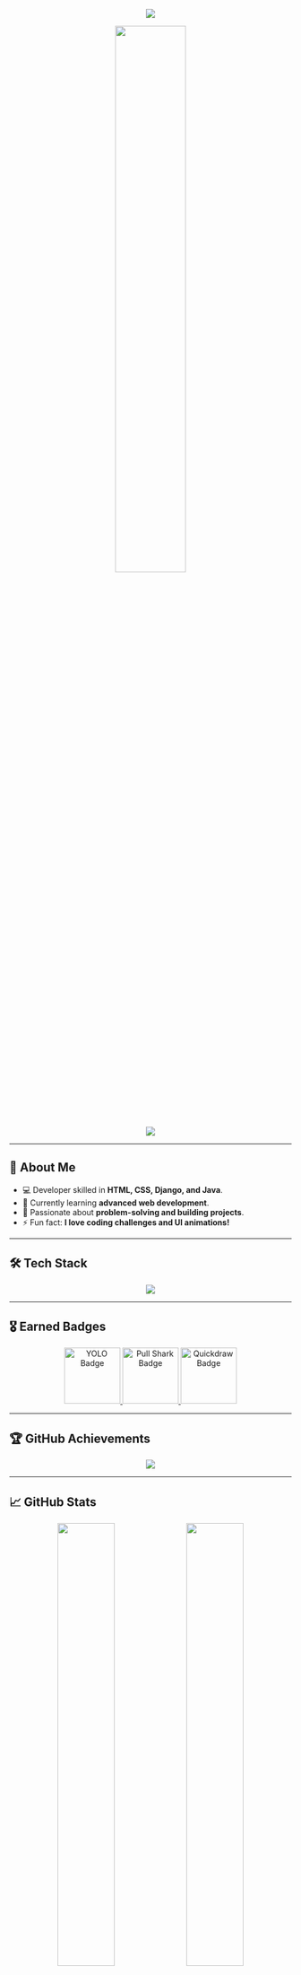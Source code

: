 <!-- Banner Image -->
<p align="center">
  <img src="https://capsule-render.vercel.app/api?type=waving&color=gradient&height=200&section=header&text=Hi%20there!%20I'm%20Rishika%20Panth,%20a%20Web%20Developer&fontSize=30&fontColor=fff&animation=fadeIn" />
</p>

<p align="center">
  <img src="https://media.giphy.com/media/LMcB8XospGZO8UQq87/giphy.gif" width="50%">
</p>

<p align="center">
  <img src="https://readme-typing-svg.herokuapp.com?font=Fira+Code&weight=600&size=22&pause=1000&color=FFA500&center=true&width=600&lines=Full-Stack+Developer;Passionate+about+Coding;Java+%7C+Django+%7C+Web+Development" />
</p>

---

## 🚀 About Me  
- 💻 Developer skilled in **HTML, CSS, Django, and Java**.  
- 🌱 Currently learning **advanced web development**.  
- 🎯 Passionate about **problem-solving and building projects**.  
- ⚡ Fun fact: **I love coding challenges and UI animations!**  

---

## 🛠️ Tech Stack  
<p align="center">
  <img src="https://skillicons.dev/icons?i=html,css,js,java,django,git,github" />
</p>

---

## 🎖 Earned Badges  
<p align="center">
  <a href="https://github.com/users/RishikaPanth/achievements/yolo">
    <img src="https://github.githubassets.com/images/modules/profile/achievements/yolo-default.png" width="100" alt="YOLO Badge">
  </a>
  <a href="https://github.com/users/RishikaPanth/achievements/pull-shark">
    <img src="https://github.githubassets.com/images/modules/profile/achievements/pull-shark-default.png" width="100" alt="Pull Shark Badge">
  </a>
  <a href="https://github.com/users/RishikaPanth/achievements/quickdraw">
    <img src="https://github.githubassets.com/images/modules/profile/achievements/quickdraw-default.png" width="100" alt="Quickdraw Badge">
  </a>
</p>

---

## 🏆 GitHub Achievements  
<p align="center">
  <img src="https://github-profile-trophy.vercel.app/?username=RishikaPanth&theme=radical&no-frame=true&margin-w=15&row=1" />
</p>

---

## 📈 GitHub Stats  
<p align="center">
  <img src="https://github-readme-stats.vercel.app/api?username=RishikaPanth&show_icons=true&theme=radical" width="45%" />
  <img src="https://github-readme-streak-stats.herokuapp.com?user=RishikaPanth&theme=radical" width="45%" />
</p>

<p align="center">
  <img src="https://github-profile-summary-cards.vercel.app/api/cards/profile-details?username=RishikaPanth&theme=github" width="85%" alt="GitHub Profile Summary">
</p>

---

## 🔥 Contribution Activity  
<p align="center">
  <img src="https://github-readme-streak-stats.herokuapp.com/?user=RishikaPanth&theme=dark" width="85%" alt="GitHub Streak">
</p>

<p align="center">
  <img src="https://github-readme-stats.vercel.app/api/top-langs/?username=RishikaPanth&layout=compact&theme=dark" width="48%" alt="Top Languages">
</p>

<p align="center">
  <img src="https://github-profile-summary-cards.vercel.app/api/cards/repos-per-language?username=RishikaPanth&theme=github" width="48%" alt="Repos per Language">
  <img src="https://github-profile-summary-cards.vercel.app/api/cards/most-commit-language?username=RishikaPanth&theme=github" width="48%" alt="Most Commit Language">
</p>

---

## 📫 Connect with Me  
<p align="center">
  <a href="www.linkedin.com/in/rishika-panth"><img src="https://img.shields.io/badge/LinkedIn-blue?style=for-the-badge&logo=linkedin" /></a>
  <a href="rishikapanth02@gmail.com"><img src="https://img.shields.io/badge/Email-red?style=for-the-badge&logo=gmail" /></a>
</p>

---

<p align="center">
  ✨ **_Let's build something amazing together!_** 🚀
</p>

<p align="center">
  <img src="https://capsule-render.vercel.app/api?type=waving&color=gradient&height=100&section=footer" />
</p>
